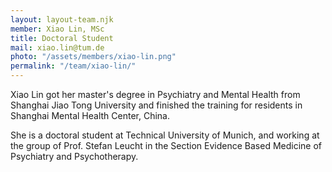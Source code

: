 ```yaml
---
layout: layout-team.njk
member: Xiao Lin, MSc
title: Doctoral Student
mail: xiao.lin@tum.de
photo: "/assets/members/xiao-lin.png"
permalink: "/team/xiao-lin/"
---
```


Xiao Lin got her master's degree in Psychiatry and Mental Health from Shanghai Jiao Tong University and finished the training for residents in Shanghai Mental Health Center, China.

She is a doctoral student at Technical University of Munich, and working at the group of Prof. Stefan Leucht in the Section Evidence Based Medicine of Psychiatry and Psychotherapy. 

<br>

